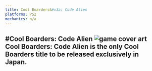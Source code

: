 ```yaml
---
title: Cool Boarders&#x3a; Code Alien
platforms: PS2
mechanics: n/a
---
```

#Cool Boarders: Code Alien
![game cover art](//images.igdb.com/igdb/image/upload/t_thumb/txpoxyawugy24hg7xsj9.jpg "Logo Title Text 1")
Cool Boarders: Code Alien is the only Cool Boarders title to be released exclusively in Japan.
-
